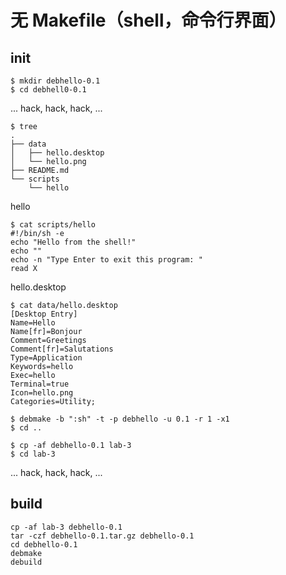 # 无 Makefile（shell，命令行界面）

## init

~~~
$ mkdir debhello-0.1
$ cd debhell0-0.1
~~~

... hack, hack, hack, ...

~~~
$ tree
.
├── data
│   ├── hello.desktop
│   └── hello.png
├── README.md
└── scripts
    └── hello
~~~

hello
~~~
$ cat scripts/hello
#!/bin/sh -e
echo "Hello from the shell!"
echo ""
echo -n "Type Enter to exit this program: "
read X
~~~

hello.desktop
~~~
$ cat data/hello.desktop
[Desktop Entry]
Name=Hello
Name[fr]=Bonjour
Comment=Greetings
Comment[fr]=Salutations
Type=Application
Keywords=hello
Exec=hello
Terminal=true
Icon=hello.png
Categories=Utility;
~~~

~~~
$ debmake -b ":sh" -t -p debhello -u 0.1 -r 1 -x1
$ cd ..
~~~

~~~
$ cp -af debhello-0.1 lab-3
$ cd lab-3
~~~

... hack, hack, hack, ...

## build

~~~
cp -af lab-3 debhello-0.1
tar -czf debhello-0.1.tar.gz debhello-0.1
cd debhello-0.1
debmake
debuild
~~~
